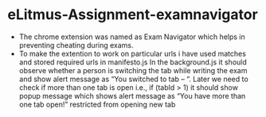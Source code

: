 # eLitmus-Assignment-examnavigator
+ The chrome extension was named as Exam Navigator which helps in preventing cheating during exams.
+ To make the extention to work on particular urls  i have used  matches and stored required urls in manifesto.js
In the background.js it should observe whether a person is switching the tab while writing the exam and show alert message  as “You switched to tab – “. 
Later we need to check if more than one tab is open i.e., if  (tabId > 1) it should show popup message which shows alert message as “You have more than one tab open!”
restricted from opening new tab 
